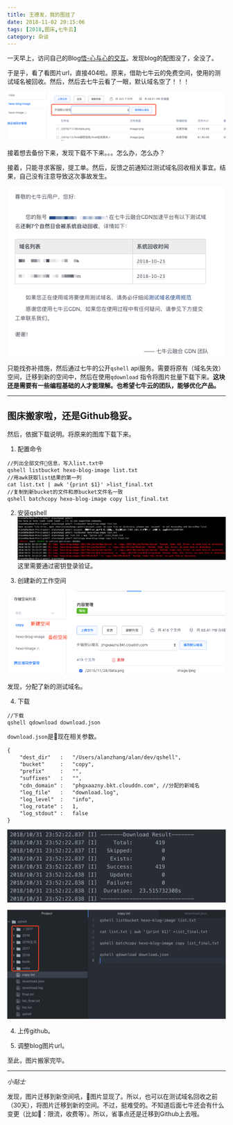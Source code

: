 ```yaml
---
title: 王德发，我的图挂了
date: 2018-11-02 20:15:06
tags: [2018,图床,七牛云]
category: 杂谈
---
```

一天早上，访问自己的Blog[悟-心与心的交互](http://alanzhang.me/)。发现blog的配图没了，全没了。

<!--more-->

于是乎，看了看图片url，直接404啦。原来，借助七牛云的免费空间，使用的测试域名被回收。然后，然后去七牛云看了一眼，默认域名空了！！！

![默认域名](https://github.com/alanzhang211/blog-image/raw/master/2018/11/domian.png)

接着想去备份下来，发现下载不下来。。。怎么办，怎么办？

接着，只能寻求客服，提工单。然后，反馈之前通知过测试域名回收相关事宜。结果，自己没有注意导致这次事故发生。

![邮件](https://github.com/alanzhang211/blog-image/raw/master/2018/11/youjian.png)

只能找弥补措施，然后通过七牛的公开`qshell` api服务。需要将原有（域名失效）空间，迁移到新的空间中，然后在使用`qdownload` 指令将图片批量下载下来。**这块还是需要有一些编程基础的人才能理解。也希望七牛云的团队，能够优化产品。**

---
图床搬家啦，还是Github稳妥。
---

然后，依据下载说明。将原来的图库下载下来。

1. 配置命令

```
//列出全部文件信息，写入list.txt中
qshell listbucket hexo-blog-image list.txt
//用awk获取list结果的第一列
cat list.txt | awk '{print $1}' >list_final.txt
//复制到新bucket的文件和原bucket文件名一致
qshell batchcopy hexo-blog-image copy list_final.txt

```

2. 安装qshell
![qshell](https://github.com/alanzhang211/blog-image/raw/master/2018/11/1.png)
这里需要通过密钥登录验证。

3. 创建新的工作空间

![新的工作空间](https://github.com/alanzhang211/blog-image/raw/master/2018/11/bucket.png)

发现，分配了新的测试域名。

4. 下载
```
//下载
qshell qdownload download.json
```

`download.json`是现在相关参数。

```
{
    "dest_dir"   :   "/Users/alanzhang/alan/dev/qshell",
    "bucket"     :   "copy",
    "prefix"     :   "",
    "suffixes"   :   "",
    "cdn_domain" :   "phgxaazny.bkt.clouddn.com", //分配的新域名
    "log_file"   :   "download.log",
    "log_level"  :   "info",
    "log_rotate" :   1,
    "log_stdout" :   false
}
```
![下载成功](https://github.com/alanzhang211/blog-image/raw/master/2018/11/success.png)

![下载指令](https://github.com/alanzhang211/blog-image/raw/master/2018/11/2.png)

4. 上传github。


5. 调整blog图片url。

至此，图片搬家完毕。

---
*小贴士*

发现，图片迁移到新空间吼，图片显现了。所以，也可以在测试域名回收之前（30天），将图片迁移到新的空间。不过，挺难受的。不知道后面七牛还会有什么变更（比如：限流，收费等）。所以，省事点还是迁移到Github上去哦。
